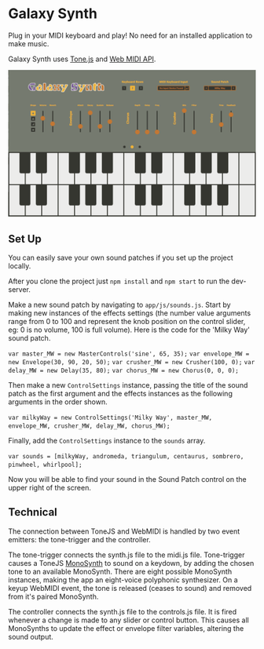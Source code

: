 # Galaxy Synth

Plug in your MIDI keyboard and play! No need for an installed application to make music.

Galaxy Synth uses [Tone.js](https://github.com/Tonejs/Tone.js/) and [Web MIDI API](https://webaudio.github.io/web-midi-api/).

![Galaxy Synth Screenshot](app/static/screenshot.png)

## Set Up

You can easily save your own sound patches if you set up the project locally.

After you clone the project just `npm install` and `npm start` to run the dev-server.

Make a new sound patch by navigating to `app/js/sounds.js`. Start by making new instances of the effects settings (the number value arguments range from 0 to 100 and represent the knob position on the control slider, eg: 0 is no volume, 100 is full volume). Here is the code for the 'Milky Way' sound patch.

`var master_MW = new MasterControls('sine', 65, 35);`
`var envelope_MW = new Envelope(30, 90, 20, 50);`
`var crusher_MW = new Crusher(100, 0);`
`var delay_MW = new Delay(35, 80);`
`var chorus_MW = new Chorus(0, 0, 0);`

Then make a new `ControlSettings` instance, passing the title of the sound patch as the first argument and the effects instances as the following arguments in the order shown.

`var milkyWay = new ControlSettings('Milky Way', master_MW, envelope_MW, crusher_MW, delay_MW, chorus_MW);`

Finally, add the `ControlSettings` instance to the `sounds` array.

`var sounds = [milkyWay, andromeda, triangulum, centaurus, sombrero, pinwheel, whirlpool];`

Now you will be able to find your sound in the Sound Patch control on the upper right of the screen.

## Technical

The connection between ToneJS and WebMIDI is handled by two event emitters: the tone-trigger and the controller.

The tone-trigger connects the synth.js file to the midi.js file. Tone-trigger causes a ToneJS [MonoSynth](https://tonejs.github.io/docs/#MonoSynth) to sound on a keydown, by adding the chosen tone to an available MonoSynth. There are eight possible MonoSynth instances, making the app an eight-voice polyphonic synthesizer. On a keyup WebMIDI event, the tone is released (ceases to sound) and removed from it's paired MonoSynth.

The controller connects the synth.js file to the controls.js file. It is fired whenever a change is made to any slider or control button. This causes all MonoSynths to update the effect or envelope filter variables, altering the sound output.
